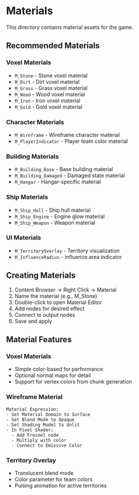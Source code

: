 # Materials

This directory contains material assets for the game.

## Recommended Materials

### Voxel Materials
- `M_Stone` - Stone voxel material
- `M_Dirt` - Dirt voxel material  
- `M_Grass` - Grass voxel material
- `M_Wood` - Wood voxel material
- `M_Iron` - Iron voxel material
- `M_Gold` - Gold voxel material

### Character Materials
- `M_Wireframe` - Wireframe character material
- `M_PlayerIndicator` - Player team color material

### Building Materials
- `M_Building_Base` - Base building material
- `M_Building_Damaged` - Damaged state material
- `M_Hangar` - Hangar-specific material

### Ship Materials
- `M_Ship_Hull` - Ship hull material
- `M_Ship_Engine` - Engine glow material
- `M_Ship_Weapon` - Weapon material

### UI Materials
- `M_TerritoryOverlay` - Territory visualization
- `M_InfluenceRadius` - Influence area indicator

## Creating Materials

1. Content Browser → Right Click → Material
2. Name the material (e.g., M_Stone)
3. Double-click to open Material Editor
4. Add nodes for desired effect
5. Connect to output nodes
6. Save and apply

## Material Features

### Voxel Materials
- Simple color-based for performance
- Optional normal maps for detail
- Support for vertex colors from chunk generation

### Wireframe Material
```
Material Expression:
- Set Material Domain to Surface
- Set Blend Mode to Opaque
- Set Shading Model to Unlit
- In Pixel Shader:
  - Add Fresnel node
  - Multiply with color
  - Connect to Emissive Color
```

### Territory Overlay
- Translucent blend mode
- Color parameter for team colors
- Pulsing animation for active territories
